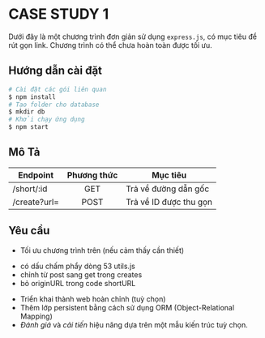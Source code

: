 # CASE STUDY 1
Dưới đây là một chương trình đơn giản sử dụng `express.js`, có mục tiêu để rút gọn link. Chương trình có thể chưa hoàn toàn được tối ưu.

## Hướng dẫn cài đặt
```sh
# Cài đặt các gói liên quan
$ npm install
# Tạo folder cho database
$ mkdir db
# Khởi chạy ứng dụng
$ npm start
```

## Mô Tả
| Endpoint | Phương thức | Mục tiêu
|--|:--:|--|
| /short/:id | GET | Trả về đường dẫn gốc
| /create?url= | POST | Trả về ID được thu gọn


## Yêu cầu
 - Tối ưu chương trình trên (nếu cảm thấy cần thiết)
 * có dấu chấm phẩy dòng 53 utils.js
 * chỉnh từ post sang get trong creates
 * bỏ originURL trong code shortURL
 - Triển khai thành web hoàn chỉnh (tuỳ chọn)
 - Thêm lớp persistent bằng cách sử dụng ORM (Object-Relational Mapping)
 - *Đánh giá* và *cải tiến* hiệu năng dựa trên một mẫu kiến trúc tuỳ chọn.
